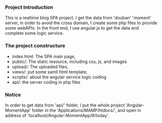 
### Project Introduction

This is a realtime blog SPA project, I get the data from 'douban' 'moment' server, in order to avoid the cross domain, I create some php files to provide some webAPIs. In the front end, I use angular.js to get the data and complete some logic service.

### The project constructure

- index.html: The SPA main page,
- public/: The static resource, including css, js, and images
- upload/: The uploaded files,
- views/: put some samll html template,
- scripts/: about the angular service logic coding
- api/: the server coding in php files 


### Notice

In order to get data from 'api/' folder, I put the whole project 'Angular-MomentApp' folder in the 'Applications/MAMP/htdocs/', and open in address of 'localhost/Angular-MomentApp/#/today'.
